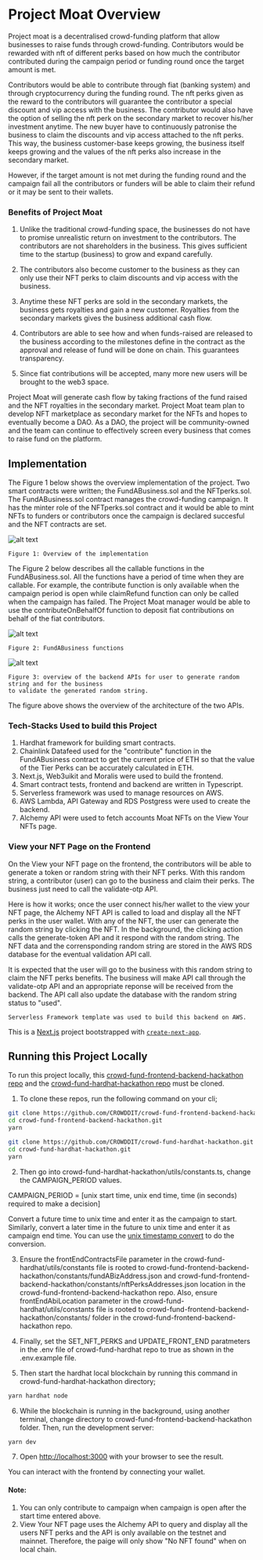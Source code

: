 # Project Moat Overview

Project moat is a decentralised crowd-funding platform that allow businesses
to raise funds through crowd-funding. Contributors would be rewarded with nft of
different perks based on how much the contributor contributed during the campaign
period or funding round once the target amount is met.

Contributors would be able to contribute through fiat (banking system) and through
cryptocurrency during the funding round. The nft perks given as the reward to the
contributors will guarantee the contributor a special discount and vip access with
the business. The contributor would also have the option of selling the nft perk on
the secondary market to recover his/her investment anytime. The new buyer have
to continuously patronise the business to claim the discounts and vip access attached
to the nft perks. This way, the business customer-base keeps growing, the business
itself keeps growing and the values of the nft perks also increase in the secondary market.

However, if the target amount is not met during the funding round and the campaign
fail all the contributors or funders will be able to claim their refund or it
may be sent to their wallets.

### Benefits of Project Moat

1. Unlike the traditional crowd-funding space, the businesses do not have to promise
   unrealistic return on investment to the contributors. The contributors are not shareholders
   in the business. This gives sufficient time to the startup (business) to grow and expand
   carefully.

2. The contributors also become customer to the business as they can only use their NFT perks
   to claim discounts and vip access with the business.

3. Anytime these NFT perks are sold in the secondary markets, the business gets royalties and gain
   a new customer. Royalties from the secondary markets gives the business additional cash flow.

4. Contributors are able to see how and when funds-raised are released to the business according
   to the milestones define in the contract as the approval and release of fund will be done on chain.
   This guarantees transparency.

5. Since fiat contributions will be accepted, many more new users will be brought to the web3 space.

Project Moat will generate cash flow by taking fractions of the fund raised and the NFT royalties
in the secondary market. Project Moat team plan to develop NFT marketplace as secondary market for
the NFTs and hopes to eventually become a DAO. As a DAO, the project will be community-owned and the team
can continue to effectively screen every business that comes to raise fund on the platform.

## Implementation

The Figure 1 below shows the overview implementation of the project. Two smart contracts were written; the
FundABusiness.sol and the NFTperks.sol. The FundABusiness.sol contract manages the crowd-funding campaign.
It has the minter role of the NFTperks.sol contract and it would be able to mint NFTs to funders or
contributors once the campaign is declared succesful and the NFT contracts are set.

![alt text](moat-overview.jpg)

```
Figure 1: Overview of the implementation
```

The Figure 2 below describes all the callable functions in the FundABusiness.sol. All the functions have
a period of time when they are callable. For example, the contribute function is only available when the campaign period is open while claimRefund function can only be called when the campaign has failed.
The Project Moat manager would be able to use the contributeOnBehalfOf function to deposit fiat
contributions on behalf of the fiat contributors.

![alt text](fund-a-business-functions.jpg)

```
Figure 2: FundABusiness functions
```

![alt text](moat-proveddit.jpg)

```
Figure 3: overview of the backend APIs for user to generate random string and for the business
to validate the generated random string.
```

The figure above shows the overview of the architecture of the two APIs.

### Tech-Stacks Used to build this Project

1. Hardhat framework for building smart contracts.
2. Chainlink Datafeed used for the "contribute" function in the FundABusiness contract to get the current
   price of ETH so that the value of the Tier Perks can be accurately calculated in ETH.
3. Next.js, Web3uikit and Moralis were used to build the frontend.
4. Smart contract tests, frontend and backend are written in Typescript.
5. Serverless framework was used to manage resources on AWS.
6. AWS Lambda, API Gateway and RDS Postgress were used to create the backend.
7. Alchemy API were used to fetch accounts Moat NFTs on the View Your NFTs page.

### View your NFT Page on the Frontend

On the View your NFT page on the frontend, the contributors will be able to generate a token
or random string with their NFT perks. With this random string, a contributor (user) can go to the
business and claim their perks. The business just need to call the validate-otp API.

Here is how it works; once the user connect his/her wallet to the view your NFT page, the Alchemy
NFT API is called to load and display all the NFT perks in the user wallet. With any of the NFT,
the user can generate the random string by clicking the NFT. In the background, the clicking
action calls the generate-token API and it respond with the random string. The NFT data and the
corrensponding random string are stored in the AWS RDS database for the eventual validation API
call.

It is expected that the user will go to the business with this random string to claim the NFT perks
benefits. The business will make API call through the validate-otp API and an appropriate reponse
will be received from the backend. The API call also update the database with the random string
status to "used".

```
Serverless Framework template was used to build this backend on AWS.
```

This is a [Next.js](https://nextjs.org/) project bootstrapped with [`create-next-app`](https://github.com/vercel/next.js/tree/canary/packages/create-next-app).

## Running this Project Locally

To run this project locally, this [crowd-fund-frontend-backend-hackathon repo](https://github.com/CROWDDIT/crowd-fund-frontend-backend-hackathon) and the [crowd-fund-hardhat-hackathon repo](https://github.com/CROWDDIT/crowd-fund-hardhat-hackathon) must be cloned.

1. To clone these repos, run the following command on your cli;

```bash
git clone https://github.com/CROWDDIT/crowd-fund-frontend-backend-hackathon.git
cd crowd-fund-frontend-backend-hackathon.git
yarn

git clone https://github.com/CROWDDIT/crowd-fund-hardhat-hackathon.git
cd crowd-fund-hardhat-hackathon.git
yarn
```

2. Then go into crowd-fund-hardhat-hackathon/utils/constants.ts, change the CAMPAIGN_PERIOD
   values.

CAMPAIGN_PERIOD = [unix start time, unix end time, time (in seconds) required to make a decision]

Convert a future time to unix time and enter it as the campaign to start. Similarly, convert a
later time in the future to unix time and enter it as campaign end time. You can use the
[unix timestamp convert](https://www.site24x7.com/tools/time-stamp-converter.html) to do the
conversion.

3. Ensure the frontEndContractsFile parameter in the crowd-fund-hardhat/utils/constants file is rooted to crowd-fund-frontend-backend-hackathon/constants/fundABizAddress.json and crowd-fund-frontend-backend-hackathon/constants/nftPerksAddresses.json location in the crowd-fund-frontend-backend-hackathon repo. Also, ensure frontEndAbiLocation parameter in the crowd-fund-hardhat/utils/constants file is rooted to crowd-fund-frontend-backend-hackathon/constants/ folder in the crowd-fund-frontend-backend-hackathon repo.

4. Finally, set the SET_NFT_PERKS and UPDATE_FRONT_END paratmeters in the .env file of crowd-fund-hardhat repo to true as shown in the .env.example file.

5. Then start the hardhat local blockchain by running this command in crowd-fund-hardhat-hackathon
   directory;

```bash
yarn hardhat node
```

6. While the blockchain is running in the background, using another terminal, change directory to
   crowd-fund-frontend-backend-hackathon folder. Then, run the development server:

```bash
yarn dev

```

7. Open [http://localhost:3000](http://localhost:3000) with your browser to see the result.

You can interact with the frontend by connecting your wallet.

#### Note:

1. You can only contribute to campaign when campaign is open after the start time entered above.
2. View Your NFT page uses the Alchemy API to query and display all the users NFT perks and the
   API is only available on the testnet and mainnet. Therefore, the paige will only show "No NFT found"
   when on local chain.
